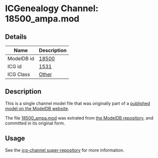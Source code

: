 # ICGenealogy Channel: 18500\_ampa.mod

## Details

Name | Description
---- | -----------
ModelDB id | [18500](http://senselab.med.yale.edu/ModelDB/ShowModel.cshtml?model=18500)
ICG id | [1531](http://icg.neurotheory.ox.ac.uk/channels/other/1531)
ICG Class | [Other](http://icg.neurotheory.ox.ac.uk/channels/other)

## Description

This is a single channel model file that was originally part of a [published model on the ModelDB website](http://senselab.med.yale.edu/mModelDB/ShowModel.cshtml?model=18500).

The file [18500\_ampa.mod](18500_ampa.mod) was extrated from [the ModelDB repository](http://senselab.med.yale.edu/ModelDB/ShowModel.cshtml?model=18500), and committed in its original form.

## Usage

See the [icg-channel super-repository](https://github.com/icgenealogy/icg-channels) for more information.